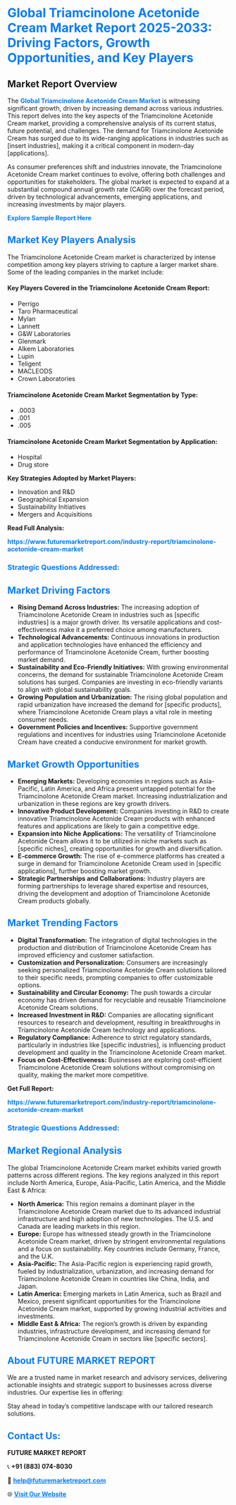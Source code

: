 <h1 style="color: #007BFF;">Global Triamcinolone Acetonide Cream Market Report 2025-2033: Driving Factors, Growth Opportunities, and Key Players</h1>

<section id="overview">
<h2>Market Report Overview</h2>
<p>The <a href="https://www.futuremarketreport.com/industry-report/triamcinolone-acetonide-cream-market" style="color: #007BFF; text-decoration: none;"><strong>Global Triamcinolone Acetonide Cream Market</strong></a> is witnessing significant growth, driven by increasing demand across various industries. This report delves into the key aspects of the Triamcinolone Acetonide Cream market, providing a comprehensive analysis of its current status, future potential, and challenges. The demand for Triamcinolone Acetonide Cream has surged due to its wide-ranging applications in industries such as [insert industries], making it a critical component in modern-day [applications].</p>
<p>As consumer preferences shift and industries innovate, the Triamcinolone Acetonide Cream market continues to evolve, offering both challenges and opportunities for stakeholders. The global market is expected to expand at a substantial compound annual growth rate (CAGR) over the forecast period, driven by technological advancements, emerging applications, and increasing investments by major players.</p>
</section>

<section id="overview">
<p><a href="https://www.futuremarketreport.com/request-sample/reportId=92532" style="color: #007BFF; text-decoration: none;"><strong>Explore Sample Report Here</strong></a></p>
</section>

<section id="key-players">
<h2 style="color: #007BFF;">Market Key Players Analysis</h2>
<p>The Triamcinolone Acetonide Cream market is characterized by intense competition among key players striving to capture a larger market share. Some of the leading companies in the market include:</p>
<h4>Key Players Covered in the Triamcinolone Acetonide Cream Report:</h4>
<ul><li>Perrigo</li><li>Taro Pharmaceutical</li><li>Mylan</li><li>Lannett</li><li>G&amp;W Laboratories</li><li>Glenmark</li><li>Alkem Laboratories</li><li>Lupin</li><li>Teligent</li><li>MACLEODS</li><li>Crown Laboratories</li></ul>
<h4>Triamcinolone Acetonide Cream Market Segmentation by Type:</h4>
<ul><li>.0003</li><li>.001</li><li>.005</li></ul>

<h4>Triamcinolone Acetonide Cream Market Segmentation by Application:</h4>
<ul><li>Hospital</li><li>Drug store</li></ul>
<p><strong>Key Strategies Adopted by Market Players:</strong></p>
<ul>
<li>Innovation and R&D</li>
<li>Geographical Expansion</li>
<li>Sustainability Initiatives</li>
<li>Mergers and Acquisitions</li>
</ul>
</section>

<section>
<p><strong>Read Full Analysis: </strong></p><a href="https://www.futuremarketreport.com/industry-report/triamcinolone-acetonide-cream-market" style="color: #007BFF; text-decoration: none;"><strong>https://www.futuremarketreport.com/industry-report/triamcinolone-acetonide-cream-market</strong></a>
<h3 style="color: #007BFF;">Strategic Questions Addressed:</h3>
</section>

<section id="driving-factors">
<h2 style="color: #007BFF;">Market Driving Factors</h2>
<ul>
<li><strong>Rising Demand Across Industries:</strong> The increasing adoption of Triamcinolone Acetonide Cream in industries such as [specific industries] is a major growth driver. Its versatile applications and cost-effectiveness make it a preferred choice among manufacturers.</li>
<li><strong>Technological Advancements:</strong> Continuous innovations in production and application technologies have enhanced the efficiency and performance of Triamcinolone Acetonide Cream, further boosting market demand.</li>
<li><strong>Sustainability and Eco-Friendly Initiatives:</strong> With growing environmental concerns, the demand for sustainable Triamcinolone Acetonide Cream solutions has surged. Companies are investing in eco-friendly variants to align with global sustainability goals.</li>
<li><strong>Growing Population and Urbanization:</strong> The rising global population and rapid urbanization have increased the demand for [specific products], where Triamcinolone Acetonide Cream plays a vital role in meeting consumer needs.</li>
<li><strong>Government Policies and Incentives:</strong> Supportive government regulations and incentives for industries using Triamcinolone Acetonide Cream have created a conducive environment for market growth.</li>
</ul>
</section>

<section id="growth-opportunities">
<h2 style="color: #007BFF;">Market Growth Opportunities</h2>
<ul>
<li><strong>Emerging Markets:</strong> Developing economies in regions such as Asia-Pacific, Latin America, and Africa present untapped potential for the Triamcinolone Acetonide Cream market. Increasing industrialization and urbanization in these regions are key growth drivers.</li>
<li><strong>Innovative Product Development:</strong> Companies investing in R&D to create innovative Triamcinolone Acetonide Cream products with enhanced features and applications are likely to gain a competitive edge.</li>
<li><strong>Expansion into Niche Applications:</strong> The versatility of Triamcinolone Acetonide Cream allows it to be utilized in niche markets such as [specific niches], creating opportunities for growth and diversification.</li>
<li><strong>E-commerce Growth:</strong> The rise of e-commerce platforms has created a surge in demand for Triamcinolone Acetonide Cream used in [specific applications], further boosting market growth.</li>
<li><strong>Strategic Partnerships and Collaborations:</strong> Industry players are forming partnerships to leverage shared expertise and resources, driving the development and adoption of Triamcinolone Acetonide Cream products globally.</li>
</ul>
</section>

<section id="trending-factors">
<h2 style="color: #007BFF;">Market Trending Factors</h2>
<ul>
<li><strong>Digital Transformation:</strong> The integration of digital technologies in the production and distribution of Triamcinolone Acetonide Cream has improved efficiency and customer satisfaction.</li>
<li><strong>Customization and Personalization:</strong> Consumers are increasingly seeking personalized Triamcinolone Acetonide Cream solutions tailored to their specific needs, prompting companies to offer customizable options.</li>
<li><strong>Sustainability and Circular Economy:</strong> The push towards a circular economy has driven demand for recyclable and reusable Triamcinolone Acetonide Cream solutions.</li>
<li><strong>Increased Investment in R&D:</strong> Companies are allocating significant resources to research and development, resulting in breakthroughs in Triamcinolone Acetonide Cream technology and applications.</li>
<li><strong>Regulatory Compliance:</strong> Adherence to strict regulatory standards, particularly in industries like [specific industries], is influencing product development and quality in the Triamcinolone Acetonide Cream market.</li>
<li><strong>Focus on Cost-Effectiveness:</strong> Businesses are exploring cost-efficient Triamcinolone Acetonide Cream solutions without compromising on quality, making the market more competitive.</li>
</ul>
</section>

<section>
<p><strong>Get Full Report: </strong></p><a href="https://www.futuremarketreport.com/industry-report/triamcinolone-acetonide-cream-market" style="color: #007BFF; text-decoration: none;"><strong>https://www.futuremarketreport.com/industry-report/triamcinolone-acetonide-cream-market</strong></a>
<h3 style="color: #007BFF;">Strategic Questions Addressed:</h3>
</section>


<section id="regional-analysis">
<h2 style="color: #007BFF;">Market Regional Analysis</h2>
<p>The global Triamcinolone Acetonide Cream market exhibits varied growth patterns across different regions. The key regions analyzed in this report include North America, Europe, Asia-Pacific, Latin America, and the Middle East & Africa:</p>
<ul>
<li><strong>North America:</strong> This region remains a dominant player in the Triamcinolone Acetonide Cream market due to its advanced industrial infrastructure and high adoption of new technologies. The U.S. and Canada are leading markets in this region.</li>
<li><strong>Europe:</strong> Europe has witnessed steady growth in the Triamcinolone Acetonide Cream market, driven by stringent environmental regulations and a focus on sustainability. Key countries include Germany, France, and the U.K.</li>
<li><strong>Asia-Pacific:</strong> The Asia-Pacific region is experiencing rapid growth, fueled by industrialization, urbanization, and increasing demand for Triamcinolone Acetonide Cream in countries like China, India, and Japan.</li>
<li><strong>Latin America:</strong> Emerging markets in Latin America, such as Brazil and Mexico, present significant opportunities for the Triamcinolone Acetonide Cream market, supported by growing industrial activities and investments.</li>
<li><strong>Middle East & Africa:</strong> The region’s growth is driven by expanding industries, infrastructure development, and increasing demand for Triamcinolone Acetonide Cream in sectors like [specific sectors].</li>
</ul>
</section>

<footer>
<h2 style="color: #007BFF;">About FUTURE MARKET REPORT</h2>
<p>We are a trusted name in market research and advisory services, delivering actionable insights and strategic support to businesses across diverse industries. Our expertise lies in offering:</p>

<p>Stay ahead in today’s competitive landscape with our tailored research solutions.</p>

<h2 style="color: #007BFF;">Contact Us:</h2>
<p><strong>FUTURE MARKET REPORT</strong></p>
<p>📞 <strong>+91 (883) 074-8030</strong></p>
<p>📧 <strong><a href="mailto:help@futuremarketreport.com" style="color: #007BFF;">help@futuremarketreport.com</a></strong></p>
<p>🌐 <strong><a href="https://www.futuremarketreport.com/" style="color: #007BFF;">Visit Our Website</a></strong></p>
</footer>